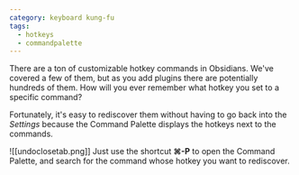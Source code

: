 ```yaml
---
category: keyboard kung-fu
tags:
  - hotkeys
  - commandpalette
---
```

There are a ton of customizable hotkey commands in Obsidians. We've covered a few of them, but as you add plugins there are potentially hundreds of them. How will you ever remember what hotkey you set to a specific command?

Fortunately, it's easy to rediscover them without having to go back into the _Settings_ because the Command Palette displays the hotkeys next to the commands.

![[undoclosetab.png]]
Just use the shortcut **⌘-P** to open the Command Palette, and search for the command whose hotkey you want to rediscover.